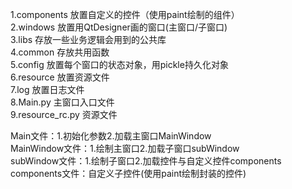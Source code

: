 1.components     放置自定义的控件（使用paint绘制的组件）  
2.windows        放置用QtDesigner画的窗口(主窗口/子窗口)  
3.libs           存放一些业务逻辑会用到的公共库  
4.common         存放共用函数  
5.config         放置每个窗口的状态对象，用pickle持久化对象  
6.resource       放置资源文件  
7.log            放置日志文件  
8.Main.py        主窗口入口文件  
9.resource_rc.py 资源文件  
  
Main文件：1.初始化参数2.加载主窗口MainWindow  
MainWindow文件：1.绘制主窗口2.加载子窗口subWindow  
subWindow文件：1.绘制子窗口2.加载控件与自定义控件components  
components文件：自定义子控件(使用paint绘制封装的控件)   